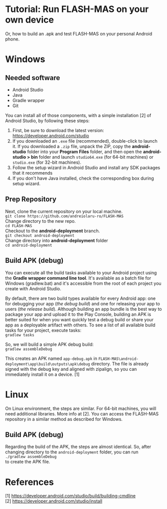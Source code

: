 # Tutorial: Run FLASH-MAS on your own device
Or, how to build an .apk and test FLASH-MAS on your personal Android phone.

# Windows

## Needed software
- Android Studio
- Java
- Gradle wrapper
- Git

You can install all of those components, with a simple installation [2] of Android Studio, by following these steps:
1. First, be sure to download the latest version: https://developer.android.com/studio
2.  If you downloaded an `.exe` file (recommended), double-click to launch it.
    If you downloaded a `.zip` file, unpack the ZIP, copy the **android-studio** folder into your **Program Files** folder, and then open the **android-studio > bin** folder and launch `studio64.exe` (for 64-bit machines) or `studio.exe` (for 32-bit machines).
3. Follow the setup wizard in Android Studio and install any SDK packages that it recommends
4. If you don't have Java installed, check the corresponding box during setup wizard. 

## Prep Repository
Next, clone the current repository on your local machine. <br>
`git clone https://github.com/andreiolaru-ro/FLASH-MAS` <br>
Change directory to the new repo. <br>
`cd FLASH-MAS` <br>
Checkout to the **android-deployment** branch. <br>
`git checkout android-deployment` <br>
Change directory into **android-deployment** folder <br> 
`cd android-deployment` <br>

## Build APK (debug)
You can execute all the build tasks available to your Android project using the **Gradle wrapper command line tool**. It's available as a batch file for Windows (gradlew.bat) and it's accessible from the root of each project you create with Android Studio. 

By default, there are two build types available for every Android app: one for debugging your app (*the debug build*) and one for releasing your app to users (*the release build*).  Although building an app bundle is the best way to package your app and upload it to the Play Console, building an APK is better suited for when you want quickly test a debug build or share your app as a deployable artifact with others.
To see a list of all available build tasks for your project, execute tasks: <br>
`gradlew tasks` <br>

So, we will build a simple APK debug build: <br>
`gradlew assembleDebug` <br>

This creates an APK named `app-debug.apk` in `FLASH-MAS\android-deployment\app\build\outputs\apk\debug` directory. The file is already signed with the debug key and aligned with zipalign, so you can immediately install it on a device. [1]

# Linux

On Linux environment, the steps are similar. For 64-bit machines, you will need additional libraries. More info at [2].
You can access the FLASH-MAS repository in a similar method as described for Windows.

## Build APK (debug)
Regarding the build of the APK, the steps are almost identical. So, after changing directory to the `android-deployment` folder, you can run <br>
`./gradlew assembleDebug` <br>
to create the APK file.

# References
[1] https://developer.android.com/studio/build/building-cmdline <br>
[2] https://developer.android.com/studio/install

